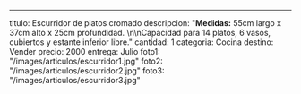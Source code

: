---
titulo: Escurridor de platos cromado
descripcion: "**Medidas:** 55cm largo x 37cm alto x 25cm profundidad. \n\nCapacidad
  para 14 platos, 6 vasos, cubiertos y estante inferior libre."
cantidad: 1
categoria: Cocina
destino: Vender
precio: 2000
entrega: Julio
foto1: "/images/articulos/escurridor1.jpg"
foto2: "/images/articulos/escurridor2.jpg"
foto3: "/images/articulos/escurridor3.jpg"
